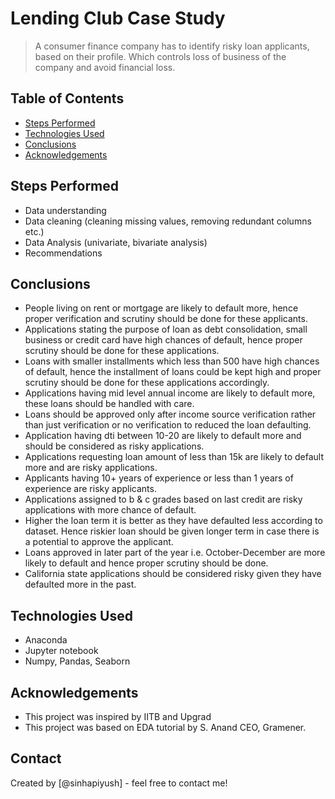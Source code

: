 # Lending Club Case Study
> A consumer finance company has to identify risky loan applicants, based on their profile. Which controls loss of business of the company and avoid financial loss. 


## Table of Contents
* [Steps Performed](#steps-performed)
* [Technologies Used](#technologies-used)
* [Conclusions](#conclusions)
* [Acknowledgements](#acknowledgements)


## Steps Performed
- Data understanding
- Data cleaning (cleaning missing values, removing redundant columns etc.)
- Data Analysis (univariate, bivariate analysis)
- Recommendations


## Conclusions
- People living on rent or mortgage are likely to default more, hence proper verification and scrutiny should be done for these applicants. 
- Applications stating the purpose of loan as debt consolidation, small business or credit card have high chances of default, hence proper scrutiny should be done for these applications. 
- Loans with smaller installments which less than 500 have high chances of default, hence the installment of loans could be kept high and proper scrutiny should be done for these applications accordingly. 
- Applications having mid level annual income are likely to default more, these loans should be handled with care. 
- Loans should be approved only after income source verification rather than just verification or no verification to reduced the loan defaulting. 
- Application having dti between 10-20 are likely to default more and should be considered as risky applications. 
- Applications requesting loan amount of less than 15k are likely to default more and are risky applications. 
- Applicants having 10+ years of experience or less than 1 years of experience are risky applicants. 
- Applications assigned to b & c grades based on last credit are risky applications with more chance of default. 
- Higher the loan term it is better as they have defaulted less according to dataset. Hence riskier loan should be given longer term in case there is a potential to approve the applicant. 
- Loans approved in later part of the year i.e. October-December are more likely to default and hence proper scrutiny should be done. 
- California state applications should be considered risky given they have defaulted more in the past.  


## Technologies Used
- Anaconda
- Jupyter notebook
- Numpy, Pandas, Seaborn


## Acknowledgements
- This project was inspired by IITB and Upgrad
- This project was based on EDA tutorial by S. Anand CEO, Gramener.


## Contact
Created by [@sinhapiyush] - feel free to contact me!

